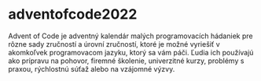 # adventofcode2022
Advent of Code je adventný kalendár malých programovacích hádaniek pre rôzne sady zručností a úrovní zručností, ktoré je možné vyriešiť v akomkoľvek programovacom jazyku, ktorý sa vám páči. Ľudia ich používajú ako prípravu na pohovor, firemné školenie, univerzitné kurzy, problémy s praxou, rýchlostnú súťaž alebo na vzájomné výzvy.
